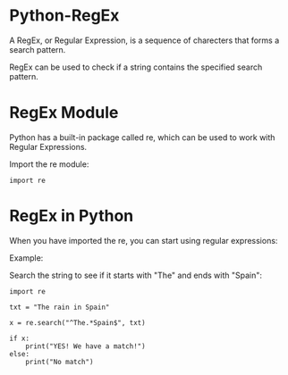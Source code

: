 # Python-RegEx
A RegEx, or Regular Expression, is a sequence of charecters that forms a search pattern.

RegEx can be used to check if a string contains the specified search pattern.

# RegEx Module
Python has a built-in package called re, which can be used to work with Regular Expressions.

Import the re module:

    import re

# RegEx in Python
When you have imported the re, you can start using regular expressions:

Example:

Search the string to see if it starts with "The" and ends with "Spain":

    import re

    txt = "The rain in Spain"

    x = re.search("^The.*Spain$", txt)

    if x:
        print("YES! We have a match!")
    else:
        print("No match")    

